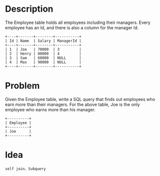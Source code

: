 # Description
The Employee table holds all employees including their managers. Every employee has an Id, and there is also a column for the manager Id.
```
+----+-------+--------+-----------+
| Id | Name  | Salary | ManagerId |
+----+-------+--------+-----------+
| 1  | Joe   | 70000  | 3         |
| 2  | Henry | 80000  | 4         |
| 3  | Sam   | 60000  | NULL      |
| 4  | Max   | 90000  | NULL      |
+----+-------+--------+-----------+
```

# Problem
Given the Employee table, write a SQL query that finds out employees who earn more than their managers.
For the above table, Joe is the only employee who earns more than his manager.
```
+----------+
| Employee |
+----------+
| Joe      |
+----------+
```
# Idea
```
self join、Subquery
```
